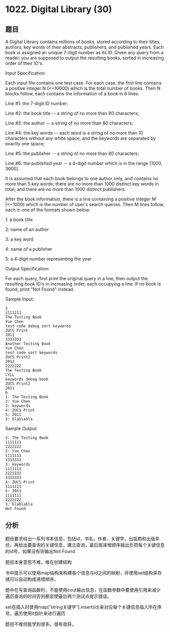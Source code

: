 # 1022. Digital Library (30)

## 题目

A Digital Library contains millions of books, stored according to their titles, authors, key words of their abstracts, publishers, and published years. Each book is assigned an unique 7-digit number as its ID. Given any query from a reader, you are supposed to output the resulting books, sorted in increasing order of their ID's.

Input Specification:

Each input file contains one test case. For each case, the first line contains a positive integer N (<=10000) which is the total number of books. Then N blocks follow, each contains the information of a book in 6 lines:

Line #1: the 7-digit ID number;

Line #2: the book title -- a string of no more than 80 characters;

Line #3: the author -- a string of no more than 80 characters;

Line #4: the key words -- each word is a string of no more than 10 characters without any white space, and the keywords are separated by exactly one space;

Line #5: the publisher -- a string of no more than 80 characters;

Line #6: the published year -- a 4-digit number which is in the range [1000, 3000].

It is assumed that each book belongs to one author only, and contains no more than 5 key words; there are no more than 1000 distinct key words in total; and there are no more than 1000 distinct publishers.

After the book information, there is a line containing a positive integer M (<=1000) which is the number of user's search queries. Then M lines follow, each in one of the formats shown below:

1: a book title

2: name of an author

3: a key word

4: name of a publisher

5: a 4-digit number representing the year

Output Specification:

For each query, first print the original query in a line, then output the resulting book ID's in increasing order, each occupying a line. If no book is found, print "Not Found" instead.

Sample Input:

```
3
1111111
The Testing Book
Yue Chen
test code debug sort keywords
ZUCS Print
2011
3333333
Another Testing Book
Yue Chen
test code sort keywords
ZUCS Print2
2012
2222222
The Testing Book
CYLL
keywords debug book
ZUCS Print2
2011
6
1: The Testing Book
2: Yue Chen
3: keywords
4: ZUCS Print
5: 2011
3: blablabla
```

Sample Output:

```
1: The Testing Book
1111111
2222222
2: Yue Chen
1111111
3333333
3: keywords
1111111
2222222
3333333
4: ZUCS Print
1111111
5: 2011
1111111
2222222
3: blablabla
Not Found
```

## 分析

题目要求给出一系列书本信息，包括id，书名，作者，关键字，出版商和出版年份，再给出要查询的关键信息，建立查询，最后按递增顺序输出负荷每个关键信息的id号，如果没有则输出Not Found

题目本身意思不难，难在创建结构

书中提示可以使用map结构来构建各个信息与id之间的映射，并使用set结构来存储可以自动构成递增顺序。

题中在写查询函数时，不能使用cout输出信息，在函数参数中要使用引用来减少遍历查询的时间否则都会使最后两个测试点提示错误。

set在插入时使用map[“string关键字”].insert(id)来对应每个关键信息插入所在序号，遍历使用it指针来进行遍历

题目不难但能学到很多，很有收获。
